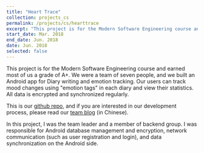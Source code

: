 ```yaml
---
title: "Heart Trace"
collection: projects_cs
permalink: /projects/cs/hearttrace
excerpt: "This project is for the Modern Software Engineering course and earned most of us a grade of A+. We were a team of seven people, and we built an Android app for Diary writing and emotion tracking. Our users can track mood changes using \"emotion tags\" in each diary and view their statistics. All data is encrypted and synchronized regularly."
start_date: Mar. 2018
end_date: Jun. 2018
date: Jun. 2018
selected: false
---
```


This project is for the Modern Software Engineering course and earned most of us a grade of A+. We were a team of seven people, and we built an Android app for Diary writing and emotion tracking. Our users can track mood changes using "emotion tags" in each diary and view their statistics. All data is encrypted and synchronized regularly.

This is our [github repo](https://github.com/shirley-wu/HeartTrace), and if you are interested in our development process, please read our [team blog](https://www.cnblogs.com/USTC-CC/) (in Chinese).

In this project, I was the team leader and a member of backend group.
I was responsible for Android database management and encryption, network communication (such as user registration and login), and data synchronization on the Android side.
